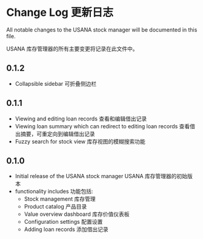 # Change Log 更新日志

All notable changes to the USANA stock manager will be documented in this file.

USANA 库存管理器的所有主要变更将记录在此文件中。

## 0.1.2

- Collapsible sidebar 可折叠侧边栏

## 0.1.1

- Viewing and editing loan records 查看和编辑借出记录
- Viewing loan summary which can redirect to editing loan records 查看借出摘要，可重定向到编辑借出记录
- Fuzzy search for stock view 库存视图的模糊搜索功能

## 0.1.0

- Initial release of the USANA stock manager USANA 库存管理器的初始版本
- functionality includes 功能包括:
  - Stock management 库存管理
  - Product catalog 产品目录
  - Value overview dashboard 库存价值仪表板
  - Configuration settings 配置设置
  - Adding loan records 添加借出记录